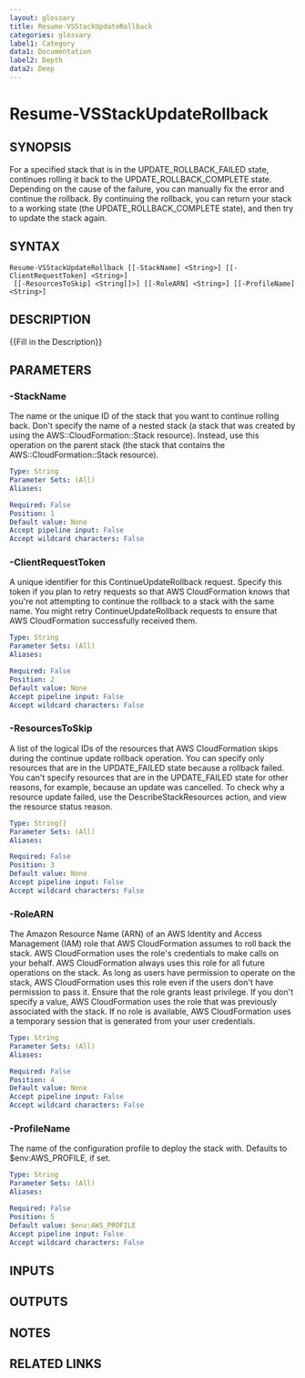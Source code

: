 ```yaml
---
layout: glossary
title: Resume-VSStackUpdateRollback
categories: glossary
label1: Category
data1: Documentation
label2: Depth
data2: Deep
---
```


# Resume-VSStackUpdateRollback

## SYNOPSIS
For a specified stack that is in the UPDATE_ROLLBACK_FAILED state, continues rolling it back to the UPDATE_ROLLBACK_COMPLETE state.
Depending on the cause of the failure, you can manually fix the error and continue the rollback.
By continuing the rollback, you can return your stack to a working state (the UPDATE_ROLLBACK_COMPLETE state), and then try to update the stack again.

## SYNTAX

```
Resume-VSStackUpdateRollback [[-StackName] <String>] [[-ClientRequestToken] <String>]
 [[-ResourcesToSkip] <String[]>] [[-RoleARN] <String>] [[-ProfileName] <String>]
```

## DESCRIPTION
{{Fill in the Description}}

## PARAMETERS

### -StackName
The name or the unique ID of the stack that you want to continue rolling back.
Don't specify the name of a nested stack (a stack that was created by using the AWS::CloudFormation::Stack resource).
Instead, use this operation on the parent stack (the stack that contains the AWS::CloudFormation::Stack resource).

```yaml
Type: String
Parameter Sets: (All)
Aliases: 

Required: False
Position: 1
Default value: None
Accept pipeline input: False
Accept wildcard characters: False
```

### -ClientRequestToken
A unique identifier for this ContinueUpdateRollback request.
Specify this token if you plan to retry requests so that AWS CloudFormation knows that you're not attempting to continue the rollback to a stack with the same name.
You might retry ContinueUpdateRollback requests to ensure that AWS CloudFormation successfully received them.

```yaml
Type: String
Parameter Sets: (All)
Aliases: 

Required: False
Position: 2
Default value: None
Accept pipeline input: False
Accept wildcard characters: False
```

### -ResourcesToSkip
A list of the logical IDs of the resources that AWS CloudFormation skips during the continue update rollback operation.
You can specify only resources that are in the UPDATE_FAILED state because a rollback failed.
You can't specify resources that are in the UPDATE_FAILED state for other reasons, for example, because an update was cancelled.
To check why a resource update failed, use the DescribeStackResources action, and view the resource status reason.

```yaml
Type: String[]
Parameter Sets: (All)
Aliases: 

Required: False
Position: 3
Default value: None
Accept pipeline input: False
Accept wildcard characters: False
```

### -RoleARN
The Amazon Resource Name (ARN) of an AWS Identity and Access Management (IAM) role that AWS CloudFormation assumes to roll back the stack.
AWS CloudFormation uses the role's credentials to make calls on your behalf.
AWS CloudFormation always uses this role for all future operations on the stack.
As long as users have permission to operate on the stack, AWS CloudFormation uses this role even if the users don't have permission to pass it.
Ensure that the role grants least privilege.
If you don't specify a value, AWS CloudFormation uses the role that was previously associated with the stack.
If no role is available, AWS CloudFormation uses a temporary session that is generated from your user credentials.

```yaml
Type: String
Parameter Sets: (All)
Aliases: 

Required: False
Position: 4
Default value: None
Accept pipeline input: False
Accept wildcard characters: False
```

### -ProfileName
The name of the configuration profile to deploy the stack with.
Defaults to $env:AWS_PROFILE, if set.

```yaml
Type: String
Parameter Sets: (All)
Aliases: 

Required: False
Position: 5
Default value: $env:AWS_PROFILE
Accept pipeline input: False
Accept wildcard characters: False
```

## INPUTS

## OUTPUTS

## NOTES

## RELATED LINKS

